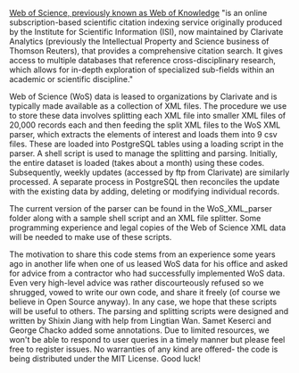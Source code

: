 [Web of Science, previously known as Web of Knowledge](https://en.wikipedia.org/wiki/Web_of_Science) "is an online subscription-based scientific citation indexing service originally produced by the Institute for Scientific Information (ISI), now maintained by Clarivate Analytics (previously the Intellectual Property and Science business of Thomson Reuters), that provides a comprehensive citation search. It gives access to multiple databases that reference cross-disciplinary research, which allows for in-depth exploration of specialized sub-fields within an academic or scientific discipline."

Web of Science (WoS) data is leased to organizations by Clarivate and is typically made available as a collection of XML files. The procedure we use to store these data involves splitting each XML file into smaller XML files of 20,000 records each and then feeding the split XML files to the WoS XML parser, which extracts the elements of interest and loads them into 9 csv files. These are loaded into PostgreSQL tables using a loading script in the parser. A shell script is used to manage the splitting and parsing. Initially, the entire dataset is loaded (takes about a month) using these codes. Subsequently, weekly updates (accessed by ftp from Clarivate) are similarly processed. A separate process in PostgreSQL then reconciles the update with the existing data by adding, deleting or modifying individual records. 

The current version of the parser can be found in the WoS_XML_parser folder along with a sample shell script and an XML file splitter. Some programming experience and legal copies of the Web of Science XML data will be needed to make use of these scripts. 

The motivation to share this code stems from an experience some years ago in another life when one of us leased WoS data for his office and asked for advice from a contractor who had successfully implemented WoS data. Even very high-level advice was rather discourteously refused so we shrugged, vowed to write our own code, and share it freely (of course we believe in Open Source anyway). In any case, we hope that these scripts will be useful to others. The parsing and splitting scripts were designed and written by Shixin Jiang with help from Lingtian Wan. Samet Keserci and George Chacko added some annotations. Due to limited resources, we won't be able to respond to user queries in a timely manner but please feel free to register issues. No warranties of any kind are offered- the code is being distributed under the MIT License. Good luck! 
